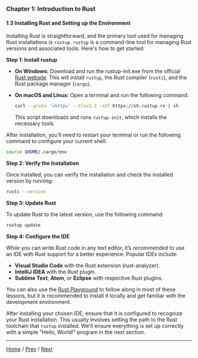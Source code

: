### Chapter 1: Introduction to Rust

#### 1.3 Installing Rust and Setting up the Environment

Installing Rust is straightforward, and the primary tool used for managing Rust installations is `rustup`. `rustup` is a command-line tool for managing Rust versions and associated tools. Here's how to get started:

**Step 1: Install rustup**

- **On Windows:** Download and run the rustup-init.exe from the official [Rust website](https://www.rust-lang.org/tools/install). This will install `rustup`, the Rust compiler (`rustc`), and the Rust package manager (`cargo`).

- **On macOS and Linux:** Open a terminal and run the following command:
  ```sh
  curl --proto '=https' --tlsv1.2 -sSf https://sh.rustup.rs | sh
  ```
  This script downloads and runs `rustup-init`, which installs the necessary tools.

After installation, you’ll need to restart your terminal or run the following command to configure your current shell:
```sh
source $HOME/.cargo/env
```

**Step 2: Verify the Installation**

Once installed, you can verify the installation and check the installed version by running:
```sh
rustc --version
```

**Step 3: Update Rust**

To update Rust to the latest version, use the following command:
```sh
rustup update
```

**Step 4: Configure the IDE**

While you can write Rust code in any text editor, it’s recommended to use an IDE with Rust support for a better experience. Popular IDEs include:

- **Visual Studio Code** with the Rust extension (rust-analyzer).
- **IntelliJ IDEA** with the Rust plugin.
- **Sublime Text**, **Atom**, or **Eclipse** with respective Rust plugins.

You can also use the [Rust Playground](https://play.rust-lang.org/?version=stable&mode=debug&edition=2021) to follow along in most of these lessons, but it is recommended to install it locally and get familiar with the development environment.

After installing your chosen IDE, ensure that it is configured to recognize your Rust installation. This usually involves setting the path to the Rust toolchain that `rustup` installed. We'll ensure everything is set up correctly with a simple "Hello, World!" program in the next section.

---

[Home](/) / [Prev](/Chapter_1/1_2.md) / [Next](/Chapter_1/1_4.md)